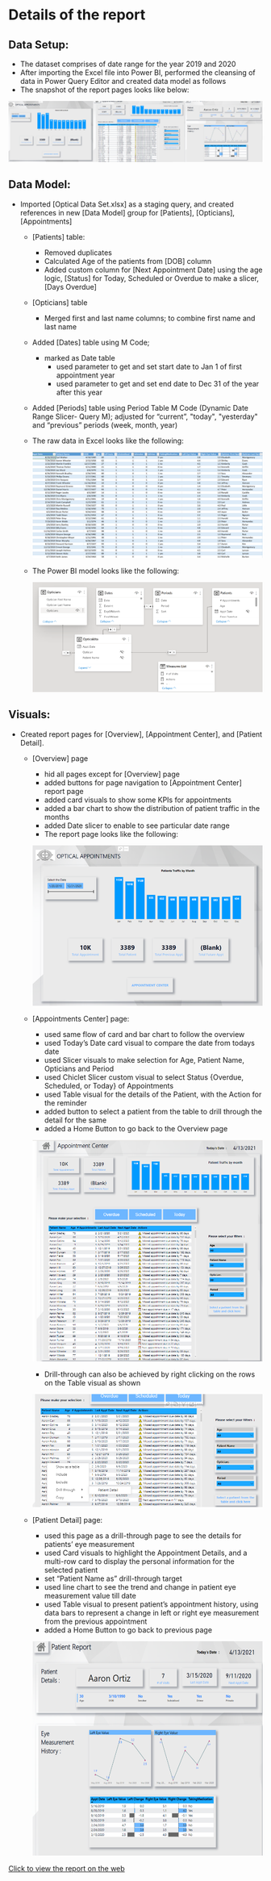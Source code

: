 # Details of the report
## Data Setup:
  *	The dataset comprises of date range for the year 2019 and 2020
  *	After importing the Excel file into Power BI, performed the cleansing of data in Power Query Editor and created data model as follows
  *	The snapshot of the report pages looks like below:

 ![](https://github.com/nancy-gl/Optical_patients_report/blob/main/images/Combined.png)

## Data Model:
  * Imported [Optical Data Set.xlsx] as a staging query, and created references in new [Data Model] group for [Patients], [Opticians], [Appointments]
      *	[Patients] table:
         * Removed duplicates
         * Calculated Age of the patients from [DOB] column
         * Added custom column for [Next Appointment Date] using the age logic, [Status] for Today, Scheduled or Overdue to make a slicer, [Days Overdue]
      * [Opticians] table
         * Merged first and last name columns; to combine first name and last name
      * Added [Dates] table using M Code;
        * marked as Date table
            * used parameter to get and set start date to Jan 1 of first appointment year
            * used parameter to get and set end date to Dec 31 of the year after this year
      * Added [Periods] table using Period Table M Code (Dynamic Date Range Slicer- Query M); adjusted for “current”, "today", "yesterday" and “previous” periods (week, month,  year)
      * The raw data in Excel looks like the following:
      
           ![](https://github.com/nancy-gl/Optical_patients_report/blob/main/images/Excel%20Raw%20Data.png)
           
      * The Power BI model looks like the following:
      
           ![](https://github.com/nancy-gl/Optical_patients_report/blob/main/images/Data%20Model.png)
      
## Visuals:
* Created report pages for [Overview], [Appointment Center], and [Patient Detail].
   * [Overview] page
       * hid all pages except for [Overview] page 
       * added buttons for page navigation to [Appointment Center] report page
       * added card visuals to show some KPIs for appointments 
       * added a bar chart to show the distribution of patient traffic in the months
       * added Date slicer to enable to see particular date range  
       * The report page looks like the following:
       
        ![](https://github.com/nancy-gl/Optical_patients_report/blob/main/images/Overview%20page.png)
        
  * [Appointments Center] page:
       *	used same flow of card and bar chart to follow the overview
       *	used Today’s Date card visual to compare the date from todays date
       *	used Slicer visuals to make selection for Age, Patient Name, Opticians and Period
       *	used Chiclet Slicer custom visual to select Status {Overdue, Scheduled, or Today} of Appointments
       *	used Table visual for the details of the Patient, with the Action for the reminder
       *	added button to select a patient from the table to drill through the detail for the same
       *	added a Home Button to go back to the Overview page

       ![](https://github.com/nancy-gl/Optical_patients_report/blob/main/images/Appointment%20Center.png)

       * Drill-through can also be achieved by right clicking on the rows on the Table visual as shown

       ![](https://github.com/nancy-gl/Optical_patients_report/blob/main/images/Appointment%20Center%20drill-through.png)

  * [Patient Detail] page:
       *	used this page as a drill-through page to see the details for patients’ eye measurement 
       *	used Card visuals to highlight the Appointment Details, and a multi-row card to display the personal information for the selected patient
       *	set “Patient Name as” drill-through target
       *	used line chart to see the trend and change in patient eye measurement value till date
       *	used Table visual to present patient’s appointment history, using data bars to represent a change in left or right eye measurement from the previous appointment
       *	added a Home Button to go back to previous page

       ![](https://github.com/nancy-gl/Optical_patients_report/blob/main/images/Patient%20page.png)

[Click to view the report on the web](https://app.powerbi.com/reportEmbed?reportId=548672cd-2145-4f7a-9051-7abb8f184cb4&autoAuth=true&ctid=3fb43f9e-f396-473f-bdb4-7b116a3228ce&config=eyJjbHVzdGVyVXJsIjoiaHR0cHM6Ly93YWJpLXdlc3QtdXMtYi1wcmltYXJ5LXJlZGlyZWN0LmFuYWx5c2lzLndpbmRvd3MubmV0LyJ9)
